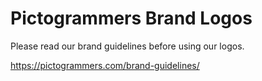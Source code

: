 # Pictogrammers Brand Logos

Please read our brand guidelines before using our logos.

<https://pictogrammers.com/brand-guidelines/>
